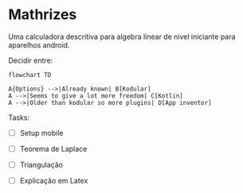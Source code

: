 # Mathrizes

Uma calculadora descritiva para algebra linear de nivel iniciante para aparelhos android.

Decidir entre:

```mermaid
flowchart TD

A{Options} -->|Already known| B[Kodular]
A -->|Seems to give a lot more freedom| C[Kotlin]
A -->|Older than kodular so more plugins| D[App inventor]
```

Tasks:

- [ ] Setup mobile

- [ ] Teorema de Laplace

- [ ] Triangulação

- [ ] Explicação em Latex
